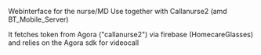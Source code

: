 Webinterface for the nurse/MD
Use together with Callanurse2 (amd BT_Mobile_Server)

It fetches token from Agora ("callanurse2") via firebase (HomecareGlasses) and relies on the Agora sdk for videocall




